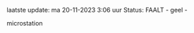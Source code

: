 laatste update: 
ma 20-11-2023  3:06   uur 
Status: FAALT - geel - 
<div class="service Y">microstation</div>